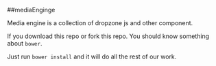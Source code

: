 ##mediaEnginge

Media engine is a collection of dropzone js and other component.

If you download this repo or fork this repo. You should know something about ```bower```.

Just run ```bower install``` and it will do all the rest of our work.